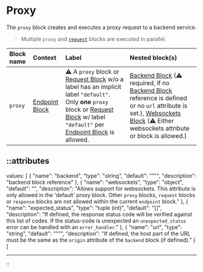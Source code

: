 # Proxy

The `proxy` block creates and executes a proxy request to a backend service.

> Multiple  `proxy` and [`request`](request) blocks are executed in parallel.

| Block name | Context                           | Label                                                                                                                                                                                                                                          | Nested block(s)                                                                                                                                                                                                                                |
|:-----------|:----------------------------------|:-----------------------------------------------------------------------------------------------------------------------------------------------------------------------------------------------------------------------------------------------|:-----------------------------------------------------------------------------------------------------------------------------------------------------------------------------------------------------------------------------------------------|
| `proxy`    | [Endpoint Block](endpoint) | &#9888; A `proxy` block or [Request Block](request) w/o a label has an implicit label `"default"`. Only **one** `proxy` block or [Request Block](request) w/ label `"default"` per [Endpoint Block](endpoint) is allowed. | [Backend Block](backend) (&#9888; required, if no [Backend Block](backend) reference is defined or no `url` attribute is set.), [Websockets Block](websockets) (&#9888; Either websockets attribute or block is allowed.) |


::attributes
---
values: [
  {
    "name": "backend",
    "type": "string",
    "default": "\"\"",
    "description": "backend block reference"
  },
  {
    "name": "websockets",
    "type": "object",
    "default": "",
    "description": "Allows support for websockets. This attribute is only allowed in the 'default' proxy block. Other <code>proxy</code> blocks, <code>request</code> blocks or <code>response</code> blocks are not allowed within the current <code>endpoint</code> block."
  },
  {
    "name": "expected_status",
    "type": "tuple (int)",
    "default": "[]",
    "description": "If defined, the response status code will be verified against this list of codes. If the status-code is unexpected an <code>unexpected_status</code> error can be handled with an <code>error_handler</code>."
  },
  {
    "name": "url",
    "type": "string",
    "default": "\"\"",
    "description": "If defined, the host part of the URL must be the same as the <code>origin</code> attribute of the <code>backend</code> block (if defined)."
  }
]

---
::

